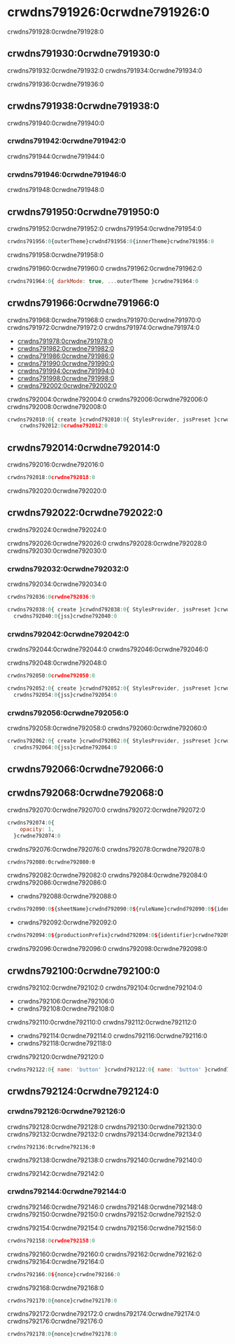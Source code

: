 # crwdns791926:0crwdne791926:0

<p class="description">crwdns791928:0crwdne791928:0</p>

## crwdns791930:0crwdne791930:0

crwdns791932:0crwdne791932:0 crwdns791934:0crwdne791934:0

crwdns791936:0crwdne791936:0

## crwdns791938:0crwdne791938:0

crwdns791940:0crwdne791940:0

### crwdns791942:0crwdne791942:0

crwdns791944:0crwdne791944:0

### crwdns791946:0crwdne791946:0

crwdns791948:0crwdne791948:0

## crwdns791950:0crwdne791950:0

crwdns791952:0crwdne791952:0 crwdns791954:0crwdne791954:0

```jsx
crwdns791956:0{outerTheme}crwdnd791956:0{innerTheme}crwdne791956:0
```

crwdns791958:0crwdne791958:0

crwdns791960:0crwdne791960:0 crwdns791962:0crwdne791962:0

```jsx
crwdns791964:0{ darkMode: true, ...outerTheme }crwdne791964:0
```

## crwdns791966:0crwdne791966:0

crwdns791968:0crwdne791968:0 crwdns791970:0crwdne791970:0 crwdns791972:0crwdne791972:0 crwdns791974:0crwdne791974:0

- [crwdns791978:0crwdne791978:0](crwdns791976:0crwdne791976:0)
- [crwdns791982:0crwdne791982:0](crwdns791980:0crwdne791980:0)
- [crwdns791986:0crwdne791986:0](crwdns791984:0crwdne791984:0)
- [crwdns791990:0crwdne791990:0](crwdns791988:0crwdne791988:0)
- [crwdns791994:0crwdne791994:0](crwdns791992:0crwdne791992:0)
- [crwdns791998:0crwdne791998:0](crwdns791996:0crwdne791996:0)
- [crwdns792002:0crwdne792002:0](crwdns792000:0crwdne792000:0)

crwdns792004:0crwdne792004:0 crwdns792006:0crwdne792006:0 crwdns792008:0crwdne792008:0

```jsx
crwdns792010:0{ create }crwdnd792010:0{ StylesProvider, jssPreset }crwdnd792010:0{jss}crwdne792010:0
    crwdns792012:0crwdne792012:0
```

## crwdns792014:0crwdne792014:0

crwdns792016:0crwdne792016:0

```jsx
crwdns792018:0crwdne792018:0
```

crwdns792020:0crwdne792020:0

## crwdns792022:0crwdne792022:0

crwdns792024:0crwdne792024:0

crwdns792026:0crwdne792026:0 crwdns792028:0crwdne792028:0 crwdns792030:0crwdne792030:0

### crwdns792032:0crwdne792032:0

crwdns792034:0crwdne792034:0

```jsx
crwdns792036:0crwdne792036:0
```

```jsx
crwdns792038:0{ create }crwdnd792038:0{ StylesProvider, jssPreset }crwdne792038:0
  crwdns792040:0{jss}crwdne792040:0
```

### crwdns792042:0crwdne792042:0

crwdns792044:0crwdne792044:0 crwdns792046:0crwdne792046:0

crwdns792048:0crwdne792048:0

```jsx
crwdns792050:0crwdne792050:0
```

```jsx
crwdns792052:0{ create }crwdnd792052:0{ StylesProvider, jssPreset }crwdne792052:0
  crwdns792054:0{jss}crwdne792054:0
```

### crwdns792056:0crwdne792056:0

crwdns792058:0crwdne792058:0 crwdns792060:0crwdne792060:0

```jsx
crwdns792062:0{ create }crwdnd792062:0{ StylesProvider, jssPreset }crwdne792062:0
  crwdns792064:0{jss}crwdne792064:0
```

## crwdns792066:0crwdne792066:0

## crwdns792068:0crwdne792068:0

crwdns792070:0crwdne792070:0 crwdns792072:0crwdne792072:0

```jsx
crwdns792074:0{
    opacity: 1,
  }crwdne792074:0
```

crwdns792076:0crwdne792076:0 crwdns792078:0crwdne792078:0

```css
crwdns792080:0crwdne792080:0
```

crwdns792082:0crwdne792082:0 crwdns792084:0crwdne792084:0 crwdns792086:0crwdne792086:0

- crwdns792088:0crwdne792088:0

```js
crwdns792090:0${sheetName}crwdnd792090:0${ruleName}crwdnd792090:0${identifier}crwdne792090:0
```

- crwdns792092:0crwdne792092:0

```js
crwdns792094:0${productionPrefix}crwdnd792094:0${identifier}crwdne792094:0
```

crwdns792096:0crwdne792096:0 crwdns792098:0crwdne792098:0

## crwdns792100:0crwdne792100:0

crwdns792102:0crwdne792102:0 crwdns792104:0crwdne792104:0

- crwdns792106:0crwdne792106:0
- crwdns792108:0crwdne792108:0

crwdns792110:0crwdne792110:0 crwdns792112:0crwdne792112:0

- crwdns792114:0crwdne792114:0 crwdns792116:0crwdne792116:0
- crwdns792118:0crwdne792118:0

crwdns792120:0crwdne792120:0

```jsx
crwdns792122:0{ name: 'button' }crwdnd792122:0{ name: 'button' }crwdnd792122:0{ name: 'button' }crwdne792122:0
```

## crwdns792124:0crwdne792124:0

### crwdns792126:0crwdne792126:0

crwdns792128:0crwdne792128:0 crwdns792130:0crwdne792130:0 crwdns792132:0crwdne792132:0 crwdns792134:0crwdne792134:0

    crwdns792136:0crwdne792136:0
    

crwdns792138:0crwdne792138:0 crwdns792140:0crwdne792140:0

crwdns792142:0crwdne792142:0

### crwdns792144:0crwdne792144:0

crwdns792146:0crwdne792146:0 crwdns792148:0crwdne792148:0 crwdns792150:0crwdne792150:0 crwdns792152:0crwdne792152:0

crwdns792154:0crwdne792154:0 crwdns792156:0crwdne792156:0

```js
crwdns792158:0crwdne792158:0
```

crwdns792160:0crwdne792160:0 crwdns792162:0crwdne792162:0 crwdns792164:0crwdne792164:0

```js
crwdns792166:0${nonce}crwdne792166:0
```

crwdns792168:0crwdne792168:0

```jsx
crwdns792170:0{nonce}crwdne792170:0
```

crwdns792172:0crwdne792172:0 crwdns792174:0crwdne792174:0 crwdns792176:0crwdne792176:0

```jsx
crwdns792178:0{nonce}crwdne792178:0
```